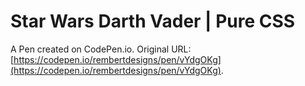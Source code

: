 # Star Wars Darth Vader | Pure CSS

A Pen created on CodePen.io. Original URL: [https://codepen.io/rembertdesigns/pen/vYdgOKg](https://codepen.io/rembertdesigns/pen/vYdgOKg).

